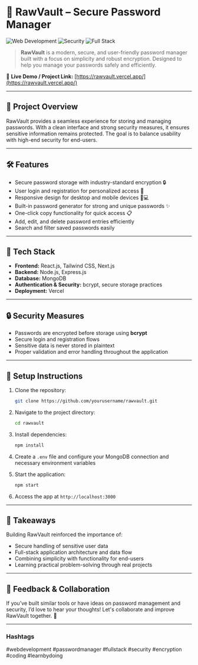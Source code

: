 # 🔐 RawVault – Secure Password Manager

![Web Development](https://img.shields.io/badge/Web%20Development-🌐-blue) ![Security](https://img.shields.io/badge/Security-🔒-green) ![Full Stack](https://img.shields.io/badge/Full%20Stack-💻-orange)

> **RawVault** is a modern, secure, and user-friendly password manager built with a focus on simplicity and robust encryption. Designed to help you manage your passwords safely and efficiently.

🔗 **Live Demo / Project Link:** [https://rawvault.vercel.app/](https://rawvault.vercel.app/)

---

## 🚀 Project Overview

RawVault provides a seamless experience for storing and managing passwords. With a clean interface and strong security measures, it ensures sensitive information remains protected. The goal is to balance usability with high-end security for end-users.

---

## 🛠️ Features

* Secure password storage with industry-standard encryption 🔒
* User login and registration for personalized access 👤
* Responsive design for desktop and mobile devices 📱💻
* Built-in password generator for strong and unique passwords ✨
* One-click copy functionality for quick access 📋
* Add, edit, and delete password entries efficiently
* Search and filter saved passwords easily

---

## 🧠 Tech Stack

* **Frontend:** React.js, Tailwind CSS, Next.js
* **Backend:** Node.js, Express.js
* **Database:** MongoDB
* **Authentication & Security:** bcrypt, secure storage practices
* **Deployment:** Vercel

---

## 🔒 Security Measures

* Passwords are encrypted before storage using **bcrypt**
* Secure login and registration flows
* Sensitive data is never stored in plaintext
* Proper validation and error handling throughout the application

---

## 📝 Setup Instructions

1. Clone the repository:

   ```bash
   git clone https://github.com/yourusername/rawvault.git
   ```
2. Navigate to the project directory:

   ```bash
   cd rawvault
   ```
3. Install dependencies:

   ```bash
   npm install
   ```
4. Create a `.env` file and configure your MongoDB connection and necessary environment variables
5. Start the application:

   ```bash
   npm start
   ```
6. Access the app at `http://localhost:3000`

---

## 🌟 Takeaways

Building RawVault reinforced the importance of:

* Secure handling of sensitive user data
* Full-stack application architecture and data flow
* Combining simplicity with functionality for end-users
* Learning practical problem-solving through real projects

---

## 📌 Feedback & Collaboration

If you’ve built similar tools or have ideas on password management and security, I’d love to hear your thoughts! Let's collaborate and improve RawVault together. 💬

---

### Hashtags

#webdevelopment #passwordmanager #fullstack #security #encryption #coding #learnbydoing
